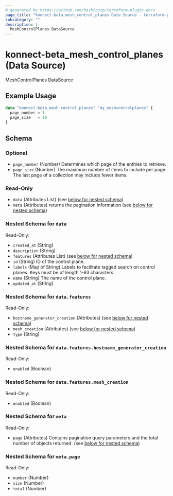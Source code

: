 ```yaml
---
# generated by https://github.com/hashicorp/terraform-plugin-docs
page_title: "konnect-beta_mesh_control_planes Data Source - terraform-provider-konnect-beta"
subcategory: ""
description: |-
  MeshControlPlanes DataSource
---
```


# konnect-beta_mesh_control_planes (Data Source)

MeshControlPlanes DataSource

## Example Usage

```terraform
data "konnect-beta_mesh_control_planes" "my_meshcontrolplanes" {
  page_number = 1
  page_size   = 10
}
```

<!-- schema generated by tfplugindocs -->
## Schema

### Optional

- `page_number` (Number) Determines which page of the entities to retrieve.
- `page_size` (Number) The maximum number of items to include per page. The last page of a collection may include fewer items.

### Read-Only

- `data` (Attributes List) (see [below for nested schema](#nestedatt--data))
- `meta` (Attributes) returns the pagination information (see [below for nested schema](#nestedatt--meta))

<a id="nestedatt--data"></a>
### Nested Schema for `data`

Read-Only:

- `created_at` (String)
- `description` (String)
- `features` (Attributes List) (see [below for nested schema](#nestedatt--data--features))
- `id` (String) ID of the control plane.
- `labels` (Map of String) Labels to facilitate tagged search on control planes. Keys must be of length 1-63 characters.
- `name` (String) The name of the control plane.
- `updated_at` (String)

<a id="nestedatt--data--features"></a>
### Nested Schema for `data.features`

Read-Only:

- `hostname_generator_creation` (Attributes) (see [below for nested schema](#nestedatt--data--features--hostname_generator_creation))
- `mesh_creation` (Attributes) (see [below for nested schema](#nestedatt--data--features--mesh_creation))
- `type` (String)

<a id="nestedatt--data--features--hostname_generator_creation"></a>
### Nested Schema for `data.features.hostname_generator_creation`

Read-Only:

- `enabled` (Boolean)


<a id="nestedatt--data--features--mesh_creation"></a>
### Nested Schema for `data.features.mesh_creation`

Read-Only:

- `enabled` (Boolean)




<a id="nestedatt--meta"></a>
### Nested Schema for `meta`

Read-Only:

- `page` (Attributes) Contains pagination query parameters and the total number of objects returned. (see [below for nested schema](#nestedatt--meta--page))

<a id="nestedatt--meta--page"></a>
### Nested Schema for `meta.page`

Read-Only:

- `number` (Number)
- `size` (Number)
- `total` (Number)
